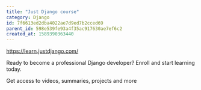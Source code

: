 ```yaml
---
title: "Just Django course"
category: Django
id: 7f6613ed2dba4022ae7d9ed7b2cced69
parent_id: 598e539fe93a4f35ac917630ae7ef6c2
created_at: 1589390363440
---
```


https://learn.justdjango.com/

Ready to become a professional Django developer?
Enroll and start learning today.

Get access to videos, summaries, projects and more
    